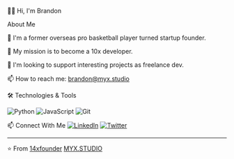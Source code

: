 👋🏾 Hi, I'm Brandon

About Me

🏀 I'm a former overseas pro basketball player turned startup founder.

🧱 My mission is to become a 10x developer.

🤝 I'm looking to support interesting projects as freelance dev.

📫 How to reach me: brandon@myx.studio

🛠️ Technologies & Tools
<!-- You can use badges from https://shields.io -->
![Python](https://img.shields.io/badge/-Python-3776AB?style=flat&logo=python&logoColor=white)
![JavaScript](https://img.shields.io/badge/-JavaScript-F7DF1E?style=flat&logo=javascript&logoColor=black)
![Git](https://img.shields.io/badge/-Git-F05032?style=flat&logo=git&logoColor=white)



📫 Connect With Me
[![LinkedIn](https://img.shields.io/badge/-LinkedIn-0077B5?style=flat&logo=linkedin&logoColor=white)](https://www.linkedin.com/in/brandonjmcgill?utm_source=share&utm_campaign=share_via&utm_content=profile&utm_medium=ios_app)
[![Twitter](https://img.shields.io/badge/-Twitter-1DA1F2?style=flat&logo=twitter&logoColor=white)](https://x.com/14xfounder?s=21&t=myzxpfQKxYhpp6c2yDe10Q)

---
⭐️ From [14xfounder](https://github.com/14xfounder) [MYX.STUDIO](https://myx.studio)

